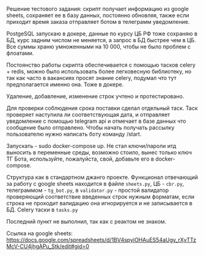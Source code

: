 Решение тестового задания: скрипт получает информацию из google sheets, сохраняет ее в базу данных, постоянно обновляя, также если приходит время заказа отправляет ботом в телеграмм уведомление.


PostgeSQL запускаю в докере, данные по курсу ЦБ РФ тоже сохраняю в БД, курс задним числом не меняется, а запрос в БД быстрее чем в ЦБ. Все суммы храню умноженными на 10 000, чтобы не было проблем с флоатами.

Постоянство работы скрипта обеспечивается с помощью тасков celery + redis, можно было использовать более легковесную библиотеку, но так как часто в вакансиях просят знание celery, подумал что тут предполагается именно она. Тоже в докере.

Удаление, добавление, изменение строк учтено и протестировано. 

Для проверки соблюдения срока поставки сделал отдельный таск. Таск проверяет наступила ли соответствующая дата, и отправляет уведомление с помощью telegram api и отмечает в базе данных что сообщение было отправлено. Чтобы начать получать рассылку пользователю нужно написать боту команду /start.

Запускать - sudo docker-compose up. Не стал ключи/пароли итд выносить в переменные среды, возможно стоило, вынес только ключ ТГ Бота, используйте, пожалуйста, свой, добавьте его в docker-compose.

Структура как в стандартном джанго проекте. Функционал отвечающий за работу с google sheets находится в файле `sheets.py`, ЦБ - `cbr.py`,
телеграммом - `tg_bot.py`, в `validator.py` - простой валидатор проверяющий соответствие введенных строк нужным форматам, если строка не проходит валидацию она игнорируется и не записывается в БД. Celery таски в `tasks.py`


Последний пункт не выполнил, так как с реактом не знаком.

Ссылка на google sheets:
https://docs.google.com/spreadsheets/d/1BV4spyiOHAuES54aUgy_rXyTTzMcV-CU4jhgAPu_Stk/edit#gid=0

